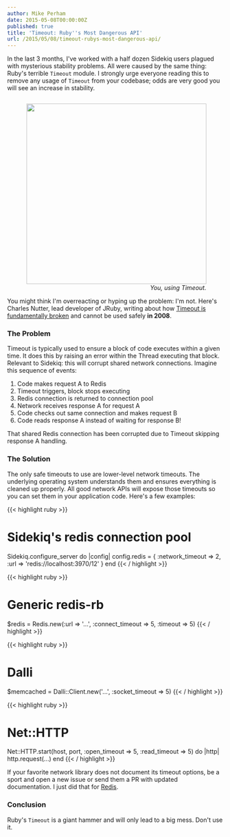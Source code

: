```yaml
---
author: Mike Perham
date: 2015-05-08T00:00:00Z
published: true
title: 'Timeout: Ruby''s Most Dangerous API'
url: /2015/05/08/timeout-rubys-most-dangerous-api/
---
```


In the last 3 months, I've worked with a half dozen Sidekiq users plagued with mysterious stability problems.
All were caused by the same thing: Ruby's terrible `Timeout` module.  I strongly urge everyone reading
this to remove any usage of `Timeout` from your codebase; odds are very good you will see an increase
in stability.

<figure style="float:right">
  <img src="/wp-content/uploads/2015/05/using-timeout.jpg" width="419">
  <figcaption style="text-align: right"><i>You, using Timeout.</i></figcaption>
</figure>

You might think I'm overreacting or hyping up the problem: I'm not.  Here's Charles Nutter, lead developer
of JRuby, writing about how [Timeout is fundamentally broken](http://blog.headius.com/2008/02/rubys-threadraise-threadkill-timeoutrb.html)
and cannot be used safely **in 2008**.

### The Problem

Timeout is typically used to ensure a block of code executes within a given time.  It does this by
raising an error within the Thread executing that block.  Relevant to Sidekiq: this will corrupt
shared network connections.  Imagine this sequence of events:

1. Code makes request A to Redis
1. Timeout triggers, block stops executing
1. Redis connection is returned to connection pool
1. Network receives response A for request A
1. Code checks out same connection and makes request B
1. Code reads response A instead of waiting for response B!

That shared Redis connection has been corrupted due to Timeout skipping response A handling.

### The Solution

The only safe timeouts to use are lower-level network timeouts.  The underlying operating system
understands them and ensures everything is cleaned up properly.  All good network APIs will expose
those timeouts so you can set them in your application code.  Here's a few examples:

{{< highlight ruby >}}
# Sidekiq's redis connection pool
Sidekiq.configure_server do |config|
  config.redis = { :network_timeout => 2, :url => 'redis://localhost:3970/12' }
end
{{< / highlight >}}

{{< highlight ruby >}}
# Generic redis-rb
$redis = Redis.new(:url => '...', :connect_timeout => 5, :timeout => 5)
{{< / highlight >}}

{{< highlight ruby >}}
# Dalli
$memcached = Dalli::Client.new('...', :socket_timeout => 5)
{{< / highlight >}}

{{< highlight ruby >}}
# Net::HTTP
Net::HTTP.start(host, port, :open_timeout => 5, :read_timeout => 5) do |http|
  http.request(...)
end
{{< / highlight >}}

If your favorite network library does not document its timeout options, be a sport
and open a new issue or send them a PR with updated documentation.  I just did that for
[Redis](https://github.com/redis/redis-rb/pull/528).


### Conclusion

Ruby's `Timeout` is a giant hammer and will only lead to a big mess.  Don't use it.
